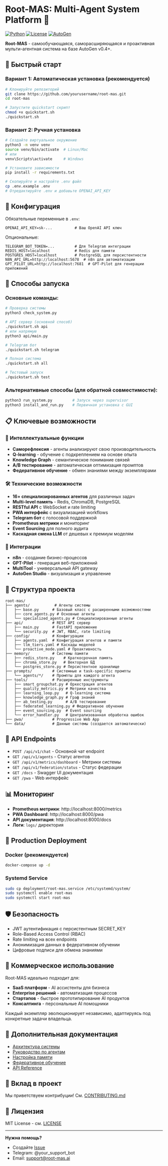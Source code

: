 # Root-MAS: Multi-Agent System Platform 🤖

[![Python](https://img.shields.io/badge/python-3.9--3.13-blue.svg)](https://www.python.org/downloads/)
[![License](https://img.shields.io/badge/license-MIT-green.svg)](LICENSE)
[![AutoGen](https://img.shields.io/badge/AutoGen-0.4+-orange.svg)](https://github.com/microsoft/autogen)

**Root-MAS** - самообучающаяся, саморасширяющаяся и проактивная мульти-агентная система на базе AutoGen v0.4+.

## 🚀 Быстрый старт

### Вариант 1: Автоматическая установка (рекомендуется)

```bash
# Клонируйте репозиторий
git clone https://github.com/yourusername/root-mas.git
cd root-mas

# Запустите quickstart скрипт
chmod +x quickstart.sh
./quickstart.sh
```

### Вариант 2: Ручная установка

```bash
# Создайте виртуальное окружение
python3 -m venv venv
source venv/bin/activate  # Linux/Mac
# или
venv\Scripts\activate     # Windows

# Установите зависимости
pip install -r requirements.txt

# Скопируйте и настройте .env файл
cp .env.example .env
# Отредактируйте .env и добавьте OPENAI_API_KEY
```

## 🔑 Конфигурация

Обязательные переменные в `.env`:
```env
OPENAI_API_KEY=sk-...          # Ваш OpenAI API ключ
```

Опциональные:
```env
TELEGRAM_BOT_TOKEN=...         # Для Telegram интеграции
REDIS_HOST=localhost           # Redis для памяти
POSTGRES_HOST=localhost        # PostgreSQL для персистентности
N8N_API_URL=http://localhost:5678  # n8n для автоматизации
GPT_PILOT_URL=http://localhost:7681  # GPT-Pilot для генерации приложений
```

## 🎯 Способы запуска

### Основные команды:

```bash
# Проверка системы
python3 check_system.py

# API сервер (основной способ)
./quickstart.sh api
# или напрямую
python3 api/main.py

# Telegram бот
./quickstart.sh telegram

# Полная система
./quickstart.sh all

# Тестовый запуск
./quickstart.sh test
```

### Альтернативные способы (для обратной совместимости):

```bash
python3 run_system.py         # Запуск через supervisor
python3 install_and_run.py    # Первичная установка с GUI
```

## 📋 Ключевые возможности

### 🧠 Интеллектуальные функции
- **Саморефлексия** - агенты анализируют свою производительность
- **Q-learning** - обучение с подкреплением на основе опыта
- **Knowledge Graph** - семантическое понимание связей
- **A/B тестирование** - автоматическая оптимизация промптов
- **Федеративное обучение** - обмен знаниями между экземплярами

### 🛠️ Технические возможности
- **16+ специализированных агентов** для различных задач
- **Multi-level память** - Redis, ChromaDB, PostgreSQL
- **RESTful API** с WebSocket и rate limiting
- **PWA интерфейс** с визуализацией workflows
- **Telegram бот** с голосовой поддержкой
- **Prometheus метрики** и мониторинг
- **Event Sourcing** для полного аудита
- **Каскадная смена LLM** от дешевых к премиум моделям

### 🔗 Интеграции
- **n8n** - создание бизнес-процессов
- **GPT-Pilot** - генерация веб-приложений
- **MultiTool** - универсальный API gateway
- **AutoGen Studio** - визуализация и управление

## 📁 Структура проекта

```
root-mas/
├── agents/           # Агенты системы
│   ├── base.py      # Базовый класс с расширенными возможностями
│   ├── core_agents.py # Основные агенты
│   └── specialized_agents.py # Специализированные агенты
├── api/             # REST API сервер
│   ├── main.py      # FastAPI приложение
│   └── security.py  # JWT, RBAC, rate limiting
├── config/          # Конфигурации
│   ├── agents.yaml  # Конфигурация агентов и памяти
│   ├── llm_tiers.yaml # Каскады моделей
│   └── proactive_mode.yaml # Проактивность
├── memory/          # Системы памяти
│   ├── redis_store.py    # Краткосрочная память
│   ├── chroma_store.py   # Векторная БД
│   └── postgres_store.py # Персистентное хранилище
├── prompts/         # Системные и task-specific промпты
│   └── agents/*/    # Промпты для каждого агента
├── tools/           # Расширенные инструменты
│   ├── smart_groupchat.py # Оркестрация агентов
│   ├── quality_metrics.py # Метрики качества
│   ├── learning_loop.py   # Q-learning система
│   ├── knowledge_graph.py # Граф знаний
│   ├── ab_testing.py      # A/B тестирование
│   ├── federated_learning.py # Федеративное обучение
│   ├── event_sourcing.py  # Event sourcing
│   └── error_handler.py   # Централизованная обработка ошибок
├── pwa/             # Progressive Web App
└── data/            # Данные системы (создается автоматически)
```

## 🔧 API Endpoints

- `POST /api/v1/chat` - Основной чат endpoint
- `GET /api/v1/agents` - Статус агентов
- `GET /api/v1/metrics/dashboard` - Метрики системы
- `GET /api/v1/federation/status` - Статус федерации
- `GET /docs` - Swagger UI документация
- `GET /pwa` - Web интерфейс

## 📊 Мониторинг

- **Prometheus метрики**: http://localhost:8000/metrics
- **PWA Dashboard**: http://localhost:8000/pwa
- **API документация**: http://localhost:8000/docs
- **Логи**: `logs/` директория

## 🚀 Production Deployment

### Docker (рекомендуется)
```bash
docker-compose up -d
```

### Systemd Service
```bash
sudo cp deployment/root-mas.service /etc/systemd/system/
sudo systemctl enable root-mas
sudo systemctl start root-mas
```

## 🛡️ Безопасность

- JWT аутентификация с персистентным SECRET_KEY
- Role-Based Access Control (RBAC)
- Rate limiting на всех endpoints
- Анонимизация данных в федеративном обучении
- Цифровые подписи для обмена знаниями

## 🤝 Коммерческое использование

Root-MAS идеально подходит для:
- **SaaS платформ** - AI ассистенты для бизнеса
- **Enterprise решений** - автоматизация процессов
- **Стартапов** - быстрое прототипирование AI продуктов
- **Консалтинга** - персональные AI помощники

Каждый экземпляр эволюционирует независимо, адаптируясь под конкретные задачи владельца.

## 📖 Дополнительная документация

- [Архитектура системы](docs/architecture.md)
- [Руководство по агентам](docs/agents_guide.md)
- [Настройка памяти](docs/memory_setup.md)
- [Федеративное обучение](docs/federation.md)
- [API Reference](docs/api_reference.md)

## 🤝 Вклад в проект

Мы приветствуем контрибуции! См. [CONTRIBUTING.md](CONTRIBUTING.md)

## 📄 Лицензия

MIT License - см. [LICENSE](LICENSE)

---

**Нужна помощь?** 
- Создайте [Issue](https://github.com/yourusername/root-mas/issues)
- Telegram: @your_support_bot
- Email: support@root-mas.ai
